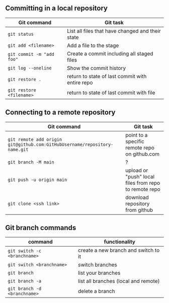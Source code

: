 ## Committing in a local repository

| Git command               | Git task                                         |
| ------------------------- | ------------------------------------------------ |
| `git status`              | List all files that have changed and their state |
| `git add <filename>`      | Add a file to the stage                          |
| `git commit -m "add foo"` | Create a commit including all staged files       |
| `git log --oneline`       | Show the commit history                          |
| `git restore .`           | return to state of last commit with entire repo  |
| `git restore <filename>`  | return to state of last commit with file         |

## Connecting to a remote repository

| Git command                                                               | Git task                                              |
| ------------------------------------------------------------------------- | ----------------------------------------------------- |
| `git remote add origin git@github.com:GitHubUsername/repository-name.git` | point to a specific remote repo on github.com         |
| `git branch -M main`                                                      | ?                                                     |
| `git push -u origin main`                                                 | upload or "push" local files from repo to remote repo |
| `git clone <ssh link>`                                                    | download repository from github                       |

## Git branch commands

| command                      | functionality                        |
| ---------------------------- | ------------------------------------ |
| `git switch -c <branchname>` | create a new branch and switch to it |
| `git switch <branchname>`    | switch branches                      |
| `git branch`                 | list your branches                   |
| `git branch -a`              | list all branches (local and remote) |
| `git branch -d <branchname>` | delete a branch                      |